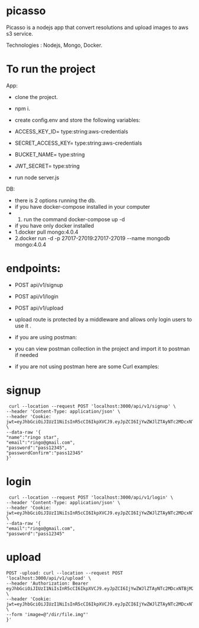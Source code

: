 # picasso

Picasso is a nodejs app that convert resolutions and upload images to aws s3 service.


Technologies : Nodejs, Mongo, Docker.

# To run the project


App:
- clone the project.
- npm i.
- create config.env and store the following variables:
- ACCESS_KEY_ID= type:string:aws-credentials
- SECRET_ACCESS_KEY= type:string:aws-credentials
- BUCKET_NAME= type:string
- JWT_SECRET= type:string

- run node server.js


DB:
- there is 2 options running the db.
- if you have docker-compose installed in your computer
- 1. run the command docker-compose up -d
- if you have only docker installed
- 1.docker pull mongo:4.0.4
- 2.docker run -d -p 27017-27019:27017-27019 --name mongodb mongo:4.0.4



# endpoints:
- POST api/v1/signup
- POST api/v1/login
- POST api/v1/upload
- upload route is protected by a middleware and allows only login users to use it . 

- if you are using postman:
- you can view postman collection in the project and import it to postman if needed
- if you are not using postman here are some Curl examples:

# signup
```
 curl --location --request POST 'localhost:3000/api/v1/signup' \
--header 'Content-Type: application/json' \
--header 'Cookie: jwt=eyJhbGciOiJIUzI1NiIsInR5cCI6IkpXVCJ9.eyJpZCI6IjYwZWJlZTAyNTc2MDcxNTBjM2FjM2NlOSIsImlhdCI6MTYyNjA3NDY0OSwiZXhwIjoxNjMzODUwNjQ5fQ.dkhCqlG1ywAWryMGiRsO2Yh34QwzKgvf_mGN2OO91Bc' \
--data-raw '{
"name":"ringo star",
"email":"ringo@gmail.com",
"password":"pass12345",
"passwordConfirm":"pass12345"
}'
```
# login
```
 curl --location --request POST 'localhost:3000/api/v1/login' \
--header 'Content-Type: application/json' \
--header 'Cookie: jwt=eyJhbGciOiJIUzI1NiIsInR5cCI6IkpXVCJ9.eyJpZCI6IjYwZWJlZTAyNTc2MDcxNTBjM2FjM2NlOSIsImlhdCI6MTYyNjA3NDY0OSwiZXhwIjoxNjMzODUwNjQ5fQ.dkhCqlG1ywAWryMGiRsO2Yh34QwzKgvf_mGN2OO91Bc' \
--data-raw '{
"email":"ringo@gmail.com",
"password":"pass12345"
```
# upload
```
POST -upload: curl --location --request POST 'localhost:3000/api/v1/upload' \
--header 'Authorization: Bearer eyJhbGciOiJIUzI1NiIsInR5cCI6IkpXVCJ9.eyJpZCI6IjYwZWJlZTAyNTc2MDcxNTBjM2FjM2NlOSIsImlhdCI6MTYyNjA3NDY0OSwiZXhwIjoxNjMzODUwNjQ5fQ.dkhCqlG1ywAWryMGiRsO2Yh34QwzKgvf_mGN2OO91Bc' \
--header 'Cookie: jwt=eyJhbGciOiJIUzI1NiIsInR5cCI6IkpXVCJ9.eyJpZCI6IjYwZWJlZTAyNTc2MDcxNTBjM2FjM2NlOSIsImlhdCI6MTYyNjA3NDY0OSwiZXhwIjoxNjMzODUwNjQ5fQ.dkhCqlG1ywAWryMGiRsO2Yh34QwzKgvf_mGN2OO91Bc' \
--form 'image=@"/dir/file.img"'
}'
```
